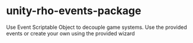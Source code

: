 # unity-rho-events-package
Use Event Scriptable Object to decouple game systems. Use the provided events or create your own using the provided wizard
